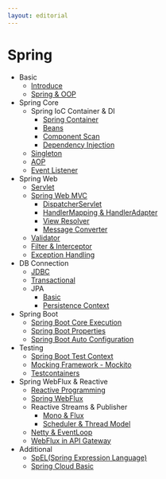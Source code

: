 ```yaml
---
layout: editorial
---
```


# Spring

* Basic
    * [Introduce](introduce.md)
    * [Spring & OOP](oop.md)
* Spring Core
    * Spring IoC Container & DI
        * [Spring Container](spring-container.md)
        * [Beans](beans.md)
        * [Component Scan](component-scan.md)
        * [Dependency Injection](dependency-injection.md)
    * [Singleton](singleton.md)
    * [AOP](aop.md)
    * [Event Listener](event-listener.md)
* Spring Web
    * [Servlet](servlet.md)
    * [Spring Web MVC](spring-web-mvc.md)
        * [DispatcherServlet](dispatcher-servlet.md)
        * [HandlerMapping & HandlerAdapter](handler-mapping-adapter.md)
        * [View Resolver](view-resolver.md)
        * [Message Converter](message-converter.md)
    * [Validator](validator.md)
    * [Filter & Interceptor](filter-interceptor.md)
    * [Exception Handling](exception-handling.md)
* DB Connection
    * [JDBC](jdbc.md)
    * [Transactional](transactional.md)
    * JPA
        * [Basic](jpa-basic.md)
        * [Persistence Context](persistence-context.md)
* Spring Boot
    * [Spring Boot Core Execution](spring-boot-core-execution.md)
    * [Spring Boot Properties](spring-boot-properties.md)
    * [Spring Boot Auto Configuration](spring-boot-auto-configuration.md)
* Testing
    * [Spring Boot Test Context](spring-boot-test-context.md)
    * [Mocking Framework - Mockito](mocking-framework-mockito.md)
    * [Testcontainers](testcontainers.md)
* Spring WebFlux & Reactive
    * [Reactive Programming](reactive-programming.md)
    * [Spring WebFlux](spring-webflux.md)
    * Reactive Streams & Publisher
        * [Mono & Flux](mono-and-flux.md)
        * [Scheduler & Thread Model](scheduler-thread-model.md)
    * [Netty & EventLoop](netty-eventloop.md)
    * [WebFlux in API Gateway](webflux-api-gateway.md)
* Additional
    * [SpEL(Spring Expression Language)](spel.md)
    * [Spring Cloud Basic](spring-cloud-basic.md)
